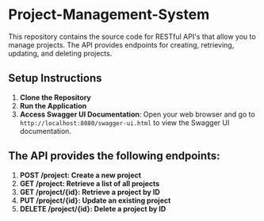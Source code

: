 # Project-Management-System
This repository contains the source code for RESTful API's that allow you to manage projects. The API provides endpoints for creating, retrieving, updating, and deleting projects.

## Setup Instructions
1. **Clone the Repository** 
2. **Run the Application**
3. **Access Swagger UI Documentation**:
Open your web browser and go to `http://localhost:8080/swagger-ui.html` to view the Swagger UI documentation.

## The API provides the following endpoints:
1.  **POST /project: Create a new project**
2.  **GET /project: Retrieve a list of all projects**
3.  **GET /project/{id}: Retrieve a project by ID**
4.  **PUT /project/{id}: Update an existing project**
5.  **DELETE /project/{id}: Delete a project by ID**
